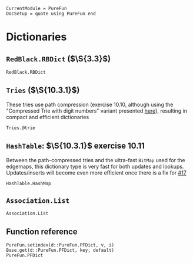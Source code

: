 ```@meta
CurrentModule = PureFun
DocSetup = quote using PureFun end
```

# Dictionaries

## `RedBlack.RBDict` ($\S{3.3}$) 

```@docs
RedBlack.RBDict
```

## `Tries` ($\S{10.3.1}$)

These tries use path compression (exercise 10.10, although using the
"Compressed Trie with digit numbers" variant presented
[here](https://www.cise.ufl.edu/~sahni/dsaaj/enrich/c16/tries.htm)), resulting
in compact and efficient dictionaries

```@docs
Tries.@trie
```

## `HashTable`: $\S{10.3.1}$ exercise 10.11

Between the path-compressed tries and the ultra-fast `BitMap` used for the
edgemaps, this dictionary type is very fast for both updates and lookups.
Updates/inserts will become even more efficient once there is a fix for
[#17](@ref)

```@docs
HashTable.HashMap
```

## `Association.List`

```@docs
Association.List
```

## Function reference

```@docs
PureFun.setindex(d::PureFun.PFDict, v, i)
Base.get(d::PureFun.PFDict, key, default)
PureFun.PFDict
```
